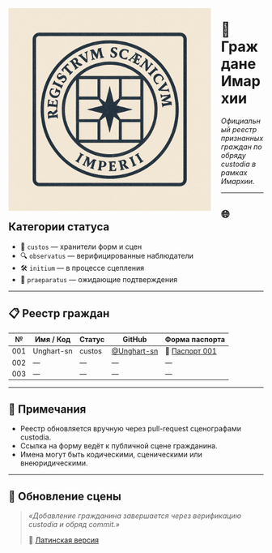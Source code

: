 <p align="left">
  <img src="https://github.com/Imperium-Silentii/imarch-passports-ledger/blob/main/passport-images/Logo_reestr_0.png?raw=true" alt="Logo_reestr_0" width="400" style="float:left; margin-right:20px;">
</p>

# 🧾 Граждане Имархии  
_Официальный реестр признанных граждан по обряду custodia в рамках Имархии._

---

## 🌐 Категории статуса

- 🛂 `custos` — хранители форм и сцен  
- 🔍 `observatus` — верифицированные наблюдатели  
- 🛠️ `initium` — в процессе сцепления  
- 🌱 `praeparatus` — ожидающие подтверждения

---

## 📋 Реестр граждан

| №   | Имя / Код     | Статус   | GitHub | Форма паспорта |
|-----|---------------|----------|--------|----------------|
| 001 | Unghart-sn    | custos   | [@Unghart-sn](https://github.com/Unghart-sn) | 🔗 [Паспорт 001](https://archivum.imarch.sbs/passport_Unghart-sn_001) |
| 002 | —             | —        | —      | —              |
| 003 | —             | —        | —      | —              |

---

## 📌 Примечания

- Реестр обновляется вручную через pull-request сценографами custodia.  
- Ссылка на форму ведёт к публичной сцене гражданина.  
- Имена могут быть кодическими, сценическими или внеюридическими.

---

## 🔄 Обновление сцены

> _«Добавление гражданина завершается через верификацию custodia и обряд commit.»_  
>
> 🔗 [Латинская версия](https://archivum.imarch.sbs/civitas_imarchiae)
